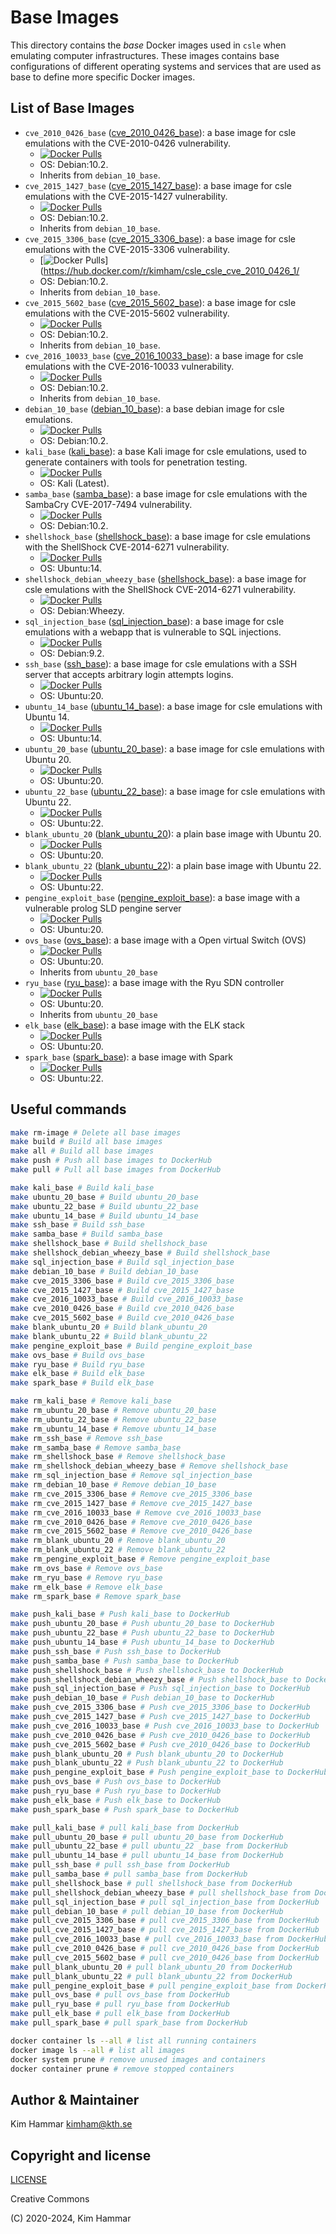 # Base Images

This directory contains the *base* Docker images used in `csle` when emulating computer infrastructures. 
These images contains base configurations of different operating systems and services that are used as base to define 
more specific Docker images.

## List of Base Images

- `cve_2010_0426_base` ([cve_2010_0426_base](./docker_files/cve_2010_0426_base)): a base image for csle emulations with the CVE-2010-0426 vulnerability.
     - [![Docker Pulls](https://badgen.net/docker/pulls/kimham/csle_cve_2010_0426_base?icon=docker&label=pulls)](https://hub.docker.com/r/kimham/csle_cve_2010_0426_base/)
     - OS: Debian:10.2. 
     - Inherits from `debian_10_base`.
- `cve_2015_1427_base` ([cve_2015_1427_base](./docker_files/cve_2015_1427_base)): a base image for csle emulations with the CVE-2015-1427 vulnerability.
     - [![Docker Pulls](https://badgen.net/docker/pulls/kimham/csle_cve_2015_1427_base?icon=docker&label=pulls)](https://hub.docker.com/r/kimham/csle_cve_2015_1427_base/)
     - OS: Debian:10.2. 
     - Inherits from `debian_10_base`.
- `cve_2015_3306_base` ([cve_2015_3306_base](./docker_files/cve_2015_3306_base)): a base image for csle emulations with the CVE-2015-3306 vulnerability.
     - [![Docker Pulls](https://badgen.net/docker/pulls/kimham/csle_cve_2015_3306_base?icon=docker&label=pulls)](https://hub.docker.com/r/kimham/csle_csle_cve_2010_0426_1/
     - OS: Debian:10.2. 
     - Inherits from `debian_10_base`.
- `cve_2015_5602_base` ([cve_2015_5602_base](./docker_files/cve_2015_5602_base)): a base image for csle emulations with the CVE-2015-5602 vulnerability.
     - [![Docker Pulls](https://badgen.net/docker/pulls/kimham/csle_cve_2015_5602_base?icon=docker&label=pulls)](https://hub.docker.com/r/kimham/csle_cve_2015_5602_base/)
     - OS: Debian:10.2. 
     - Inherits from `debian_10_base`.
- `cve_2016_10033_base` ([cve_2016_10033_base](./docker_files/cve_2016_10033_base)): a base image for csle emulations with the CVE-2016-10033 vulnerability.
     - [![Docker Pulls](https://badgen.net/docker/pulls/kimham/csle_cve_2016_10033_base?icon=docker&label=pulls)](https://hub.docker.com/r/kimham/csle_cve_2016_10033_base/)
     - OS: Debian:10.2. 
     - Inherits from `debian_10_base`.
- `debian_10_base` ([debian_10_base](./docker_files/debian_10_base)): a base debian image for csle emulations.
     - [![Docker Pulls](https://badgen.net/docker/pulls/kimham/csle_debian_10_base?icon=docker&label=pulls)](https://hub.docker.com/r/kimham/csle_debian_10_base/)
     - OS: Debian:10.2.
- `kali_base` ([kali_base](./docker_files/kali_base)): a base Kali image for csle emulations, used to generate containers with tools for penetration testing.
     - [![Docker Pulls](https://badgen.net/docker/pulls/kimham/csle_kali_base?icon=docker&label=pulls)](https://hub.docker.com/r/kimham/csle_kali_base/)
     - OS: Kali (Latest).
- `samba_base` ([samba_base](./docker_files/samba_base)): a base image for csle emulations with the SambaCry CVE-2017-7494 vulnerability.
     - [![Docker Pulls](https://badgen.net/docker/pulls/kimham/csle_samba_base?icon=docker&label=pulls)](https://hub.docker.com/r/kimham/csle_samba_base/)
     - OS: Debian:10.2.
- `shellshock_base` ([shellshock_base](./docker_files/shellshock_base)): a base image for csle emulations with the ShellShock CVE-2014-6271 vulnerability.
     - [![Docker Pulls](https://badgen.net/docker/pulls/kimham/csle_shellshock_base?icon=docker&label=pulls)](https://hub.docker.com/r/kimham/csle_shellshock_base/)
     - OS: Ubuntu:14.
- `shellshock_debian_wheezy_base` ([shellshock_base](./docker_files/shellshock_debian_wheezy_base)): a base image for csle emulations with the ShellShock CVE-2014-6271 vulnerability. 
     - [![Docker Pulls](https://badgen.net/docker/pulls/kimham/csle_shellshock_debian_wheezy_base?icon=docker&label=pulls)](https://hub.docker.com/r/kimham/csle_shellshock_debian_wheezy_base/)
     - OS: Debian:Wheezy.
- `sql_injection_base` ([sql_injection_base](./docker_files/sql_injection_base)): a base image for csle emulations with a webapp that is vulnerable to SQL injections.
     - [![Docker Pulls](https://badgen.net/docker/pulls/kimham/csle_sql_injection_base?icon=docker&label=pulls)](https://hub.docker.com/r/kimham/csle_sql_injection_base/)
     - OS: Debian:9.2.
- `ssh_base` ([ssh_base](./docker_files/ssh_base)): a base image for csle emulations with a SSH server that accepts arbitrary login attempts logins.
     - [![Docker Pulls](https://badgen.net/docker/pulls/kimham/csle_ssh_base?icon=docker&label=pulls)](https://hub.docker.com/r/kimham/csle_ssh_base/)
     - OS: Ubuntu:20.
- `ubuntu_14_base` ([ubuntu_14_base](./docker_files/ubuntu_14_base)): a base image for csle emulations with Ubuntu 14.
     - [![Docker Pulls](https://badgen.net/docker/pulls/kimham/csle_ubuntu_14_base?icon=docker&label=pulls)](https://hub.docker.com/r/kimham/csle_ubuntu_14_base/)
     - OS: Ubuntu:14.
- `ubuntu_20_base` ([ubuntu_20_base](./docker_files/ubuntu_20_base)): a base image for csle emulations with Ubuntu 20.
     - [![Docker Pulls](https://badgen.net/docker/pulls/kimham/csle_ubuntu_20_base?icon=docker&label=pulls)](https://hub.docker.com/r/kimham/csle_ubuntu_20_base/)
     - OS: Ubuntu:20.
- `ubuntu_22_base` ([ubuntu_22_base](./docker_files/ubuntu_22_base)): a base image for csle emulations with Ubuntu 22.
    - [![Docker Pulls](https://badgen.net/docker/pulls/kimham/csle_ubuntu_22_base?icon=docker&label=pulls)](https://hub.docker.com/r/kimham/csle_ubuntu_22_base/)
    - OS: Ubuntu:22.
- `blank_ubuntu_20` ([blank_ubuntu_20](./docker_files/blank_ubuntu_20)): a plain base image with Ubuntu 20.
     - [![Docker Pulls](https://badgen.net/docker/pulls/kimham/csle_blank_ubuntu_20?icon=docker&label=pulls)](https://hub.docker.com/r/kimham/csle_blank_ubuntu_20/)
     - OS: Ubuntu:20.
- `blank_ubuntu_22` ([blank_ubuntu_22](./docker_files/blank_ubuntu_22)): a plain base image with Ubuntu 22.
    - [![Docker Pulls](https://badgen.net/docker/pulls/kimham/csle_blank_ubuntu_22?icon=docker&label=pulls)](https://hub.docker.com/r/kimham/csle_blank_ubuntu_22/)
    - OS: Ubuntu:22.  
- `pengine_exploit_base` ([pengine_exploit_base](./docker_files/pengine_exploit_base)): a base image with a vulnerable prolog SLD pengine server
     - [![Docker Pulls](https://badgen.net/docker/pulls/kimham/csle_pengine_exploit_base?icon=docker&label=pulls)](https://hub.docker.com/r/kimham/csle_pengine_exploit_base/)
     - OS: Ubuntu:20.      
- `ovs_base` ([ovs_base](./docker_files/ovs_base)): a base image with a Open virtual Switch (OVS)
     - [![Docker Pulls](https://badgen.net/docker/pulls/kimham/csle_ovs_base?icon=docker&label=pulls)](https://hub.docker.com/r/kimham/csle_ovs_base/)
     - OS: Ubuntu:20.
     - Inherits from `ubuntu_20_base`
- `ryu_base` ([ryu_base](./docker_files/ryu_base)): a base image with the Ryu SDN controller
     - [![Docker Pulls](https://badgen.net/docker/pulls/kimham/csle_ryu_base?icon=docker&label=pulls)](https://hub.docker.com/r/kimham/csle_ryu_base/)
     - OS: Ubuntu:20.
     - Inherits from `ubuntu_20_base`
- `elk_base` ([elk_base](./docker_files/elk_base)): a base image with the ELK stack
     - [![Docker Pulls](https://badgen.net/docker/pulls/kimham/csle_elk_base?icon=docker&label=pulls)](https://hub.docker.com/r/kimham/csle_elk_base/)
     - OS: Ubuntu:20.
- `spark_base` ([spark_base](./docker_files/spark_base)): a base image with Spark
  - [![Docker Pulls](https://badgen.net/docker/pulls/kimham/csle_spark_base?icon=docker&label=pulls)](https://hub.docker.com/r/kimham/csle_spark_base/)
  - OS: Ubuntu:22.

## Useful commands

```bash
make rm-image # Delete all base images
make build # Build all base images
make all # Build all base images
make push # Push all base images to DockerHub
make pull # Pull all base images from DockerHub

make kali_base # Build kali_base
make ubuntu_20_base # Build ubuntu_20_base
make ubuntu_22_base # Build ubuntu_22_base
make ubuntu_14_base # Build ubuntu_14_base
make ssh_base # Build ssh_base
make samba_base # Build samba_base
make shellshock_base # Build shellshock_base
make shellshock_debian_wheezy_base # Build shellshock_base
make sql_injection_base # Build sql_injection_base
make debian_10_base # Build debian_10_base
make cve_2015_3306_base # Build cve_2015_3306_base
make cve_2015_1427_base # Build cve_2015_1427_base
make cve_2016_10033_base # Build cve_2016_10033_base
make cve_2010_0426_base # Build cve_2010_0426_base
make cve_2015_5602_base # Build cve_2010_0426_base
make blank_ubuntu_20 # Build blank_ubuntu_20
make blank_ubuntu_22 # Build blank_ubuntu_22
make pengine_exploit_base # Build pengine_exploit_base
make ovs_base # Build ovs_base
make ryu_base # Build ryu_base
make elk_base # Build elk_base
make spark_base # Build elk_base

make rm_kali_base # Remove kali_base
make rm_ubuntu_20_base # Remove ubuntu_20_base
make rm_ubuntu_22_base # Remove ubuntu_22_base
make rm_ubuntu_14_base # Remove ubuntu_14_base
make rm_ssh_base # Remove ssh_base
make rm_samba_base # Remove samba_base
make rm_shellshock_base # Remove shellshock_base
make rm_shellshock_debian_wheezy_base # Remove shellshock_base
make rm_sql_injection_base # Remove sql_injection_base
make rm_debian_10_base # Remove debian_10_base
make rm_cve_2015_3306_base # Remove cve_2015_3306_base
make rm_cve_2015_1427_base # Remove cve_2015_1427_base
make rm_cve_2016_10033_base # Remove cve_2016_10033_base
make rm_cve_2010_0426_base # Remove cve_2010_0426_base
make rm_cve_2015_5602_base # Remove cve_2010_0426_base
make rm_blank_ubuntu_20 # Remove blank_ubuntu_20
make rm_blank_ubuntu_22 # Remove blank_ubuntu_22
make rm_pengine_exploit_base # Remove pengine_exploit_base
make rm_ovs_base # Remove ovs_base
make rm_ryu_base # Remove ryu_base
make rm_elk_base # Remove elk_base
make rm_spark_base # Remove spark_base

make push_kali_base # Push kali_base to DockerHub
make push_ubuntu_20_base # Push ubuntu_20_base to DockerHub
make push_ubuntu_22_base # Push ubuntu_22_base to DockerHub
make push_ubuntu_14_base # Push ubuntu_14_base to DockerHub
make push_ssh_base # Push ssh_base to DockerHub
make push_samba_base # Push samba_base to DockerHub
make push_shellshock_base # Push shellshock_base to DockerHub
make push_shellshock_debian_wheezy_base # Push shellshock_base to DockerHub
make push_sql_injection_base # Push sql_injection_base to DockerHub
make push_debian_10_base # Push debian_10_base to DockerHub
make push_cve_2015_3306_base # Push cve_2015_3306_base to DockerHub
make push_cve_2015_1427_base # Push cve_2015_1427_base to DockerHub
make push_cve_2016_10033_base # Push cve_2016_10033_base to DockerHub
make push_cve_2010_0426_base # Push cve_2010_0426_base to DockerHub
make push_cve_2015_5602_base # Push cve_2010_0426_base to DockerHub
make push_blank_ubuntu_20 # Push blank_ubuntu_20 to DockerHub
make push_blank_ubuntu_22 # Push blank_ubuntu_22 to DockerHub
make push_pengine_exploit_base # Push pengine_exploit_base to DockerHub
make push_ovs_base # Push ovs_base to DockerHub
make push_ryu_base # Push ryu_base to DockerHub
make push_elk_base # Push elk_base to DockerHub
make push_spark_base # Push spark_base to DockerHub

make pull_kali_base # pull kali_base from DockerHub
make pull_ubuntu_20_base # pull ubuntu_20_base from DockerHub
make pull_ubuntu_22_base # pull ubuntu_22 _base from DockerHub
make pull_ubuntu_14_base # pull ubuntu_14_base from DockerHub
make pull_ssh_base # pull ssh_base from DockerHub
make pull_samba_base # pull samba_base from DockerHub
make pull_shellshock_base # pull shellshock_base from DockerHub
make pull_shellshock_debian_wheezy_base # pull shellshock_base from DockerHub
make pull_sql_injection_base # pull sql_injection_base from DockerHub
make pull_debian_10_base # pull debian_10_base from DockerHub
make pull_cve_2015_3306_base # pull cve_2015_3306_base from DockerHub
make pull_cve_2015_1427_base # pull cve_2015_1427_base from DockerHub
make pull_cve_2016_10033_base # pull cve_2016_10033_base from DockerHub
make pull_cve_2010_0426_base # pull cve_2010_0426_base from DockerHub
make pull_cve_2015_5602_base # pull cve_2010_0426_base from DockerHub
make pull_blank_ubuntu_20 # pull blank_ubuntu_20 from DockerHub
make pull_blank_ubuntu_22 # pull blank_ubuntu_22 from DockerHub
make pull_pengine_exploit_base # pull pengine_exploit_base from DockerHub
make pull_ovs_base # pull ovs_base from DockerHub
make pull_ryu_base # pull ryu_base from DockerHub
make pull_elk_base # pull elk_base from DockerHub
make pull_spark_base # pull spark_base from DockerHub

docker container ls --all # list all running containers
docker image ls --all # list all images
docker system prune # remove unused images and containers
docker container prune # remove stopped containers   
```

## Author & Maintainer

Kim Hammar <kimham@kth.se>

## Copyright and license

[LICENSE](../../LICENSE.md)

Creative Commons

(C) 2020-2024, Kim Hammar